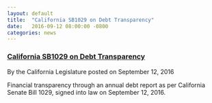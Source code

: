 ```yaml
---
layout: default
title:  "California SB1029 on Debt Transparency"
date:   2016-09-12 08:00:00 -0800
categories: news
---
```

<h3><a href="https://leginfo.legislature.ca.gov/faces/billNavClient.xhtml?bill_id=201520160SB1029"
target="_blank">California SB1029 on Debt Transparency</a>
</h3>

By the California Legislature posted on September 12, 2016

Financial transparency through an annual debt report as per California Senate Bill 1029, signed into law on September 12, 2016.  

